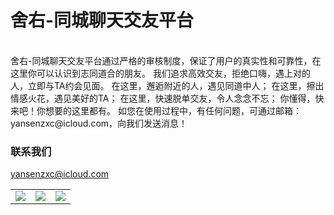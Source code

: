 # 舍右-同城聊天交友平台

<table align="center" border="0">

<tr>
<td> <img src="https://ovwvzu.github.io/mask/1.png"> </td>
<td> <img src="https://ovwvzu.github.io/mask/2.png"> </td>
<td> <img src="https://ovwvzu.github.io/mask/3.png"> </td>
</tr>

<tr>

</tr>


<br>
舍右-同城聊天交友平台通过严格的审核制度，保证了用户的真实性和可靠性，在这里你可以认识到志同道合的朋友。
我们追求高效交友，拒绝口嗨，遇上对的人，立即与TA约会见面。
在这里，邂逅附近的人，遇见同道中人；
在这里，擦出情感火花，遇见美好的TA；
在这里，快速脱单交友，令人念念不忘；
你懂得，快来吧！你想要的这里都有。
如您在使用过程中，有任何问题，可通过邮箱： yansenzxc@icloud.com，向我们发送消息！
<br>



### 联系我们
yansenzxc@icloud.com 
